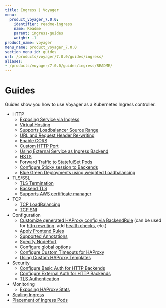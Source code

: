 ```yaml
---
title: Ingress | Voyager
menu:
  product_voyager_7.0.0:
    identifier: readme-ingress
    name: Readme
    parent: ingress-guides
    weight: -1
product_name: voyager
menu_name: product_voyager_7.0.0
section_menu_id: guides
url: /products/voyager/7.0.0/guides/ingress/
aliases:
- /products/voyager/7.0.0/guides/ingress/README/
---
```


# Guides

Guides show you how to use Voyager as a Kubernetes Ingress controller.

- HTTP
  - [Exposing Service via Ingress](/products/voyager/7.0.0/guides/ingress/http/single-service)
  - [Virtual Hosting](/products/voyager/7.0.0/guides/ingress/http/virtual-hosting)
  - [Supports Loadbalancer Source Range](/products/voyager/7.0.0/guides/ingress/http/source-range)
  - [URL and Request Header Re-writing](/products/voyager/7.0.0/guides/ingress/http/rewrite-rules)
  - [Enable CORS](/products/voyager/7.0.0/guides/ingress/http/cors)
  - [Custom HTTP Port](/products/voyager/7.0.0/guides/ingress/http/custom-http-port)
  - [Using External Service as Ingress Backend](/products/voyager/7.0.0/guides/ingress/http/external-svc)
  - [HSTS](/products/voyager/7.0.0/guides/ingress/http/hsts)
  - [Forward Traffic to StatefulSet Pods](/products/voyager/7.0.0/guides/ingress/http/statefulset-pod)
  - [Configure Sticky session to Backends](/products/voyager/7.0.0/guides/ingress/http/sticky-session)
  - [Blue Green Deployments using weighted Loadbalancing](/products/voyager/7.0.0/guides/ingress/http/blue-green-deployment)
- TLS/SSL
  - [TLS Termination](/products/voyager/7.0.0/guides/ingress/tls/overview)
  - [Backend TLS](/products/voyager/7.0.0/guides/ingress/tls/backend-tls)
  - [Supports AWS certificate manager](/products/voyager/7.0.0/guides/ingress/tls/aws-cert-manager)
- TCP
  - [TCP LoadBalancing](/products/voyager/7.0.0/guides/ingress/tcp/overview)
  - [TCP SNI](/products/voyager/7.0.0/guides/ingress/tcp/tcp-sni)
- Configuration
  - [Customize generated HAProxy config via BackendRule](/products/voyager/7.0.0/guides/ingress/configuration/backend-rule) (can be used for [http rewriting](https://www.haproxy.com/doc/aloha/7.0/haproxy/http_rewriting.html), add [health checks](https://www.haproxy.com/doc/aloha/7.0/haproxy/healthchecks.html), etc.)
  - [Apply Frontend Rules](/products/voyager/7.0.0/guides/ingress/configuration/frontend-rule)
  - [Supported Annotations](/products/voyager/7.0.0/guides/ingress/configuration/annotations)
  - [Specify NodePort](/products/voyager/7.0.0/guides/ingress/configuration/node-port)
  - [Configure global options](/products/voyager/7.0.0/guides/ingress/configuration/default-options)
  - [Configure Custom Timeouts for HAProxy](/products/voyager/7.0.0/guides/ingress/configuration/default-timeouts)
  - [Using Custom HAProxy Templates](/products/voyager/7.0.0/guides/ingress/configuration/custom-templates)
- Security
  - [Configure Basic Auth for HTTP Backends](/products/voyager/7.0.0/guides/ingress/security/basic-auth)
  - [Configure External Auth for HTTP Backends](/products/voyager/7.0.0/guides/ingress/security/oauth)
  - [TLS Authentication](/products/voyager/7.0.0/guides/ingress/security/tls-auth)
- Monitoring
  - [Exposing HAProxy Stats](/products/voyager/7.0.0/guides/ingress/monitoring/stats)
- [Scaling Ingress](/products/voyager/7.0.0/guides/ingress/scaling)
- [Placement of Ingress Pods](/products/voyager/7.0.0/guides/ingress/pod-placement)
